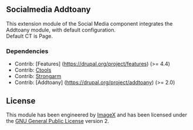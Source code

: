 ## Socialmedia Addtoany

This extension module of the Social Media component integrates the Addtoany module, with default configuration.   
Default CT is Page.


### Dependencies

* Contrib: [Features] (https://drupal.org/project/features)  (>= 4.4)
* Contrib: [Ctools](https://drupal.org/project/ctools)
* Contrib: [Strongarm](https://drupal.org/project/strongarm)
* Contrib: [Addtoany] (https://drupal.org/project/addtoany)  (>= 2.0)

## License

This module has been engineered by [ImageX](http://www.imagexmedia.com) and has been licensed under the [GNU General Public License](http://www.gnu.org/licenses/gpl-2.0.html) version 2.